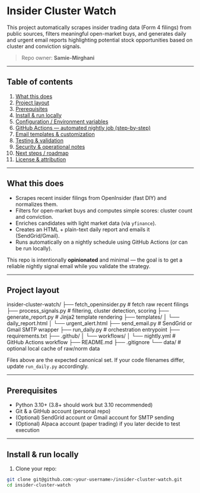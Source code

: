 # Insider Cluster Watch

This project automatically scrapes insider trading data (Form 4 filings) from public sources, filters meaningful open-market buys, and generates daily and urgent email reports highlighting potential stock opportunities based on cluster and conviction signals.

> Repo owner: **Samie-Mirghani**

---

## Table of contents
1. [What this does](#what-this-does)  
2. [Project layout](#project-layout)  
3. [Prerequisites](#prerequisites)  
4. [Install & run locally](#install--run-locally)  
5. [Configuration / Environment variables](#configuration--environment-variables)  
6. [GitHub Actions — automated nightly job (step-by-step)](#github-actions---automated-nightly-job-step-by-step)  
7. [Email templates & customization](#email-templates--customization)  
8. [Testing & validation](#testing--validation)  
9. [Security & operational notes](#security--operational-notes)  
10. [Next steps / roadmap](#next-steps--roadmap)  
11. [License & attribution](#license--attribution)

---

## What this does
- Scrapes recent insider filings from OpenInsider (fast DIY) and normalizes them.  
- Filters for open-market buys and computes simple scores: cluster count and conviction.  
- Enriches candidates with light market data (via `yfinance`).  
- Creates an HTML + plain-text daily report and emails it (SendGrid/Gmail).  
- Runs automatically on a nightly schedule using GitHub Actions (or can be run locally).

This repo is intentionally **opinionated** and minimal — the goal is to get a reliable nightly signal email while you validate the strategy.

---

## Project layout

insider-cluster-watch/
├── fetch_openinsider.py # fetch raw recent filings
├── process_signals.py # filtering, cluster detection, scoring
├── generate_report.py # Jinja2 template rendering
├── templates/
│ └── daily_report.html
│ └── urgent_alert.html
├── send_email.py # SendGrid or Gmail SMTP wrapper
├── run_daily.py # orchestration entrypoint
├── requirements.txt
├── .github/
│ └── workflows/
│ └── nightly.yml # GitHub Actions workflow
├── README.md
├── .gitignore
└── data/ # optional local cache of raw/norm data


Files above are the expected canonical set. If your code filenames differ, update `run_daily.py` accordingly.

---

## Prerequisites
- Python 3.10+ (3.8+ should work but 3.10 recommended)  
- Git & a GitHub account (personal repo)  
- (Optional) SendGrid account or Gmail account for SMTP sending  
- (Optional) Alpaca account (paper trading) if you later decide to test execution

---

## Install & run locally

1. Clone your repo:
```bash
git clone git@github.com:<your-username>/insider-cluster-watch.git
cd insider-cluster-watch

